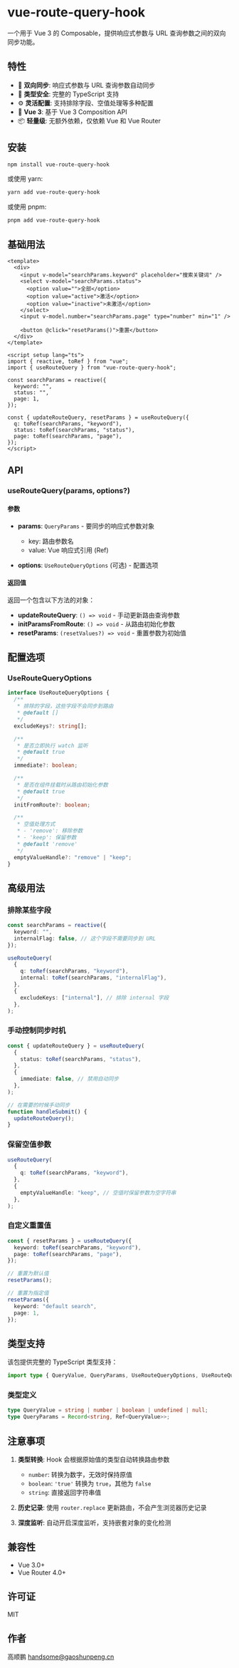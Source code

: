 # vue-route-query-hook

一个用于 Vue 3 的 Composable，提供响应式参数与 URL 查询参数之间的双向同步功能。

## 特性

- 🔄 **双向同步**: 响应式参数与 URL 查询参数自动同步
- 🎯 **类型安全**: 完整的 TypeScript 支持
- ⚙️ **灵活配置**: 支持排除字段、空值处理等多种配置
- 🚀 **Vue 3**: 基于 Vue 3 Composition API
- 📦 **轻量级**: 无额外依赖，仅依赖 Vue 和 Vue Router

## 安装

```bash
npm install vue-route-query-hook
```

或使用 yarn:

```bash
yarn add vue-route-query-hook
```

或使用 pnpm:

```bash
pnpm add vue-route-query-hook
```

## 基础用法

```vue
<template>
  <div>
    <input v-model="searchParams.keyword" placeholder="搜索关键词" />
    <select v-model="searchParams.status">
      <option value="">全部</option>
      <option value="active">激活</option>
      <option value="inactive">未激活</option>
    </select>
    <input v-model.number="searchParams.page" type="number" min="1" />

    <button @click="resetParams()">重置</button>
  </div>
</template>

<script setup lang="ts">
import { reactive, toRef } from "vue";
import { useRouteQuery } from "vue-route-query-hook";

const searchParams = reactive({
  keyword: "",
  status: "",
  page: 1,
});

const { updateRouteQuery, resetParams } = useRouteQuery({
  q: toRef(searchParams, "keyword"),
  status: toRef(searchParams, "status"),
  page: toRef(searchParams, "page"),
});
</script>
```

## API

### useRouteQuery(params, options?)

#### 参数

- **params**: `QueryParams` - 要同步的响应式参数对象
  - key: 路由参数名
  - value: Vue 响应式引用 (Ref)

- **options**: `UseRouteQueryOptions` (可选) - 配置选项

#### 返回值

返回一个包含以下方法的对象：

- **updateRouteQuery**: `() => void` - 手动更新路由查询参数
- **initParamsFromRoute**: `() => void` - 从路由初始化参数
- **resetParams**: `(resetValues?) => void` - 重置参数为初始值

## 配置选项

### UseRouteQueryOptions

```typescript
interface UseRouteQueryOptions {
  /**
   * 排除的字段，这些字段不会同步到路由
   * @default []
   */
  excludeKeys?: string[];

  /**
   * 是否立即执行 watch 监听
   * @default true
   */
  immediate?: boolean;

  /**
   * 是否在组件挂载时从路由初始化参数
   * @default true
   */
  initFromRoute?: boolean;

  /**
   * 空值处理方式
   * - 'remove': 移除参数
   * - 'keep': 保留参数
   * @default 'remove'
   */
  emptyValueHandle?: "remove" | "keep";
}
```

## 高级用法

### 排除某些字段

```typescript
const searchParams = reactive({
  keyword: "",
  internalFlag: false, // 这个字段不需要同步到 URL
});

useRouteQuery(
  {
    q: toRef(searchParams, "keyword"),
    internal: toRef(searchParams, "internalFlag"),
  },
  {
    excludeKeys: ["internal"], // 排除 internal 字段
  },
);
```

### 手动控制同步时机

```typescript
const { updateRouteQuery } = useRouteQuery(
  {
    status: toRef(searchParams, "status"),
  },
  {
    immediate: false, // 禁用自动同步
  },
);

// 在需要的时候手动同步
function handleSubmit() {
  updateRouteQuery();
}
```

### 保留空值参数

```typescript
useRouteQuery(
  {
    q: toRef(searchParams, "keyword"),
  },
  {
    emptyValueHandle: "keep", // 空值时保留参数为空字符串
  },
);
```

### 自定义重置值

```typescript
const { resetParams } = useRouteQuery({
  keyword: toRef(searchParams, "keyword"),
  page: toRef(searchParams, "page"),
});

// 重置为默认值
resetParams();

// 重置为指定值
resetParams({
  keyword: "default search",
  page: 1,
});
```

## 类型支持

该包提供完整的 TypeScript 类型支持：

```typescript
import type { QueryValue, QueryParams, UseRouteQueryOptions, UseRouteQueryReturn } from "vue-route-query-hook";
```

### 类型定义

```typescript
type QueryValue = string | number | boolean | undefined | null;
type QueryParams = Record<string, Ref<QueryValue>>;
```

## 注意事项

1. **类型转换**: Hook 会根据原始值的类型自动转换路由参数
   - `number`: 转换为数字，无效时保持原值
   - `boolean`: `'true'` 转换为 `true`，其他为 `false`
   - `string`: 直接返回字符串值

2. **历史记录**: 使用 `router.replace` 更新路由，不会产生浏览器历史记录

3. **深度监听**: 自动开启深度监听，支持嵌套对象的变化检测

## 兼容性

- Vue 3.0+
- Vue Router 4.0+

## 许可证

MIT

## 作者

高顺鹏 <handsome@gaoshunpeng.cn>
